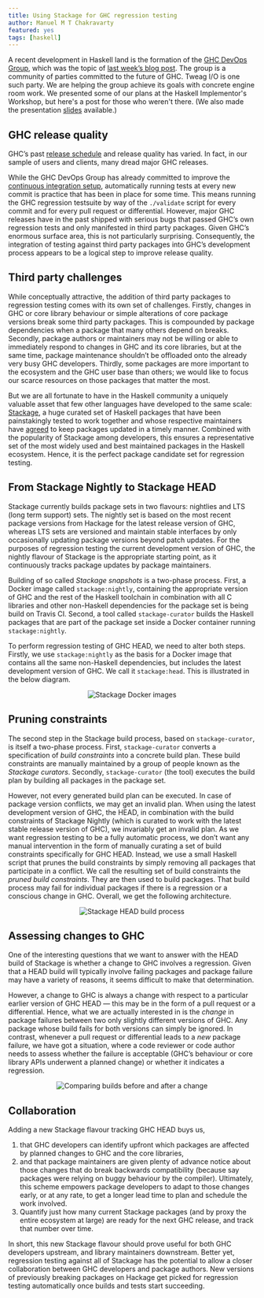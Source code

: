 ```yaml
---
title: Using Stackage for GHC regression testing
author: Manuel M T Chakravarty
featured: yes
tags: [haskell]
---
```


A recent development in Haskell land is the formation of
the [GHC DevOps Group][ghc-devops-charter], which was the topic
of [last week’s blog post][ghc-devops-blog-post]. The group is
a community of parties committed to the future of GHC. Tweag I/O is
one such party. We are helping the group achieve its goals with
concrete engine room work. We presented some of our plans at the Haskell
Implementor's Workshop, but here's a post for those who weren't there. (We also made the presentation [slides](https://speakerdeck.com/mchakravarty/tracking-ghc-performance) available.)

[ghc-devops-charter]: https://ghc.haskell.org/trac/ghc/wiki/DevOpsGroupCharter
[ghc-devops-blog-post]: http://www.tweag.io/posts/2017-10-19-ghc-devops-group.html

## GHC release quality

GHC’s past [release schedule](https://ghc.haskell.org/trac/ghc/blog/2017-release-schedule) and release quality has varied. In fact, in our sample of users and clients, many dread major GHC releases.

While the GHC DevOps Group has already committed to improve the [continuous integration setup](https://ghc.haskell.org/trac/ghc/wiki/ContinuousIntegration), automatically running tests at every new commit is practice that has been in place for some time. This means running the GHC regression testsuite by way of the `./validate` script for every commit and for every pull request or differential. However, major GHC releases have in the past shipped with serious bugs that passed GHC’s own regression tests and only manifested in third party packages. Given GHC’s enormous surface area, this is not particularly surprising. Consequently, the integration of testing against third party packages into GHC’s development process appears to be a logical step to improve release quality.

## Third party challenges

While conceptually attractive, the addition of third party packages to regression testing comes with its own set of challenges. Firstly, changes in GHC or core library behaviour or simple alterations of core package versions break some third party packages. This is compounded by package dependencies when a package that many others depend on breaks. Secondly, package authors or maintainers may not be willing or able to immediately respond to changes in GHC and its core libraries, but at the same time, package maintenance shouldn’t be offloaded onto the already very busy GHC developers. Thirdly, some packages are more important to the ecosystem and the GHC user base than others; we would like to focus our scarce resources on those packages that matter the most.

But we are all fortunate to have in the Haskell community a uniquely valuable asset that few other languages have developed to the same scale:
[Stackage](https://www.stackage.org), a huge curated set of Haskell packages that have been painstakingly tested to work together and whose respective maintainers have [agreed](https://github.com/fpco/stackage/blob/master/MAINTAINERS.md) to keep packages updated in a timely manner. Combined with the popularity of Stackage among developers, this ensures a representative set of the most widely used and best maintained packages in the Haskell ecosystem. Hence, it is the perfect package candidate set for regression testing.

## From Stackage Nightly to Stackage HEAD

Stackage currently builds package sets in two flavours: nightlies and LTS (long term support) sets. The nightly set is based on the most recent package versions from Hackage for the latest release version of GHC, whereas LTS sets are versioned and maintain stable interfaces by only occasionally updating package versions beyond patch updates. For the purposes of regression testing the current development version of GHC, the nightly flavour of Stackage is the appropriate starting point, as it continuously tracks package updates by package maintainers.

Building of so called _Stackage snapshots_ is a two-phase process. First, a Docker image called `stackage:nightly`, containing the appropriate version of GHC and the rest of the Haskell toolchain in combination with all C libraries and other non-Haskell dependencies for the package set is being build on Travis CI. Second, a tool called `stackage-curator` builds the Haskell packages that are part of the package set inside a Docker container running `stackage:nightly`.

To perform regression testing of GHC HEAD, we need to alter both steps. Firstly, we use `stackage:nightly` as the basis for a Docker image that contains all the same non-Haskell dependencies, but includes the latest development version of GHC. We call it `stackage:head`. This is illustrated in the below diagram.

<center><img title="Stackage Docker images" alt="Stackage Docker images" src="../img/posts/StackageDocker-squashed.jpg" style="max-width: 50%;max-height: 50%;"></img></center>

## Pruning constraints

The second step in the Stackage build process, based on `stackage-curator`, is itself a two-phase process. First, `stackage-curator` converts a specification of _build constraints_ into a concrete build plan. These build constraints are manually maintained by a group of people known as the _Stackage curators_. Secondly, `stackage-curator` (the tool) executes the build plan by building all packages in the package set.

However, not every generated build plan can be executed. In case of package version conflicts, we may get an invalid plan. When using the latest development version of GHC, the HEAD, in combination with the build constraints of Stackage Nightly (which is curated to work with the latest stable release version of GHC), we invariably get an invalid plan. As we want regression testing to be a fully automatic process, we don’t want any manual intervention in the form of manually curating a set of build constraints specifically for GHC HEAD. Instead, we use a small Haskell script that prunes the build constraints by simply removing all packages that participate in a conflict. We call the resulting set of build constraints the _pruned build constraints_. They are then used to build packages. That build process may fail for individual packages if there is a regression or a conscious change in GHC. Overall, we get the following architecture.

<center><img title="Stackage HEAD build process" alt="Stackage HEAD build process" src="../img/posts/Stackage-Regression-squashed.jpg" style="max-width: 65%;max-height: 65%;"></img></center>

## Assessing changes to GHC

One of the interesting questions that we want to answer with the HEAD build of Stackage is whether a change to GHC involves a regression. Given that a HEAD build will typically involve failing packages and package failure may have a variety of reasons, it seems difficult to make that determination.

However, a change to GHC is always a change with respect to a particular earlier version of GHC HEAD — this may be in the form of a pull request or a differential. Hence, what we are actually interested in is the _change_ in package failures between two only slightly different versions of GHC. Any package whose build fails for both versions can simply be ignored. In contrast, whenever a pull request or differential leads to a _new_ package failure, we have got a situation, where a code reviewer or code author needs to assess whether the failure is acceptable (GHC’s behaviour or core library APIs underwent a planned change) or whether it indicates a regression.

<center><img title="Comparing builds before and after a change" alt="Comparing builds before and after a change" src="../img/posts/StackageCompare-squashed.jpg" style="max-width: 65%;max-height: 65%;"></img></center>

## Collaboration

Adding a new Stackage flavour tracking GHC HEAD buys us,

1. that GHC developers can identify upfront which packages are affected by planned changes to GHC and the core libraries,
2. and that package maintainers are given plenty of advance notice about those changes that do break backwards compatibility (because say packages were relying on buggy behaviour by the compiler). Ultimately, this scheme empowers package developers to adapt to those changes early, or at any rate, to get a longer lead time to plan and schedule the work involved.
3. Quantify just how many current Stackage packages (and by proxy the entire ecosystem at large) are ready for the next GHC release, and track that number over time.

In short, this new Stackage flavour should prove useful for both GHC developers upstream, and library maintainers downstream. Better yet, regression testing against all of Stackage has the potential to allow a closer collaboration between GHC developers and package authors. New versions of previously breaking packages on Hackage get picked for regression testing automatically once builds and tests start succeeding.
